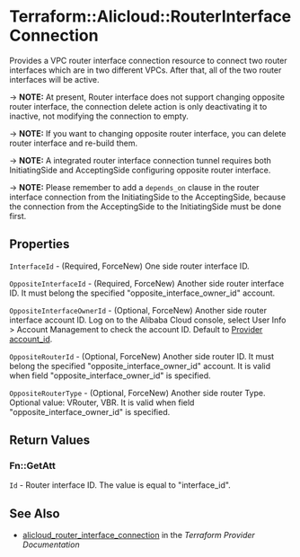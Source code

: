 # Terraform::Alicloud::RouterInterfaceConnection

Provides a VPC router interface connection resource to connect two router interfaces which are in two different VPCs.
After that, all of the two router interfaces will be active.

-> **NOTE:** At present, Router interface does not support changing opposite router interface, the connection delete action is only deactivating it to inactive, not modifying the connection to empty.

-> **NOTE:** If you want to changing opposite router interface, you can delete router interface and re-build them.

-> **NOTE:** A integrated router interface connection tunnel requires both InitiatingSide and AcceptingSide configuring opposite router interface.

-> **NOTE:** Please remember to add a `depends_on` clause in the router interface connection from the InitiatingSide to the AcceptingSide, because the connection from the AcceptingSide to the InitiatingSide must be done first.

## Properties

`InterfaceId` - (Required, ForceNew) One side router interface ID.

`OppositeInterfaceId` - (Required, ForceNew) Another side router interface ID. It must belong the specified "opposite_interface_owner_id" account.

`OppositeInterfaceOwnerId` - (Optional, ForceNew) Another side router interface account ID. Log on to the Alibaba Cloud console, select User Info > Account Management to check the account ID. Default to [Provider account_id](https://www.terraform.io/docs/providers/alicloud/index.html#account_id).

`OppositeRouterId` - (Optional, ForceNew) Another side router ID. It must belong the specified "opposite_interface_owner_id" account. It is valid when field "opposite_interface_owner_id" is specified.

`OppositeRouterType` - (Optional, ForceNew) Another side router Type. Optional value: VRouter, VBR. It is valid when field "opposite_interface_owner_id" is specified.


## Return Values

### Fn::GetAtt

`Id` - Router interface ID. The value is equal to "interface_id".

## See Also

* [alicloud_router_interface_connection](https://www.terraform.io/docs/providers/alicloud/r/router_interface_connection.html) in the _Terraform Provider Documentation_